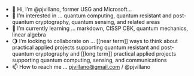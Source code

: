 - 👋 Hi, I’m @pjvillano, former USG and Microsoft...
- 👀 I’m interested in ... quantum computing, quantum resistant and post-quantum cryptography, quantum sensing, and related areas
- 🌱 I’m currently learning ... markdown, CISSP CBK, quantum mechanics, linear algebra
- 🌖 I’m looking to collaborate on ... [[near term]] ways to think about practical applied projects supporting quantum resistant and post-quantum cryptography and [[long term]] practical applied projects supporting quantum computing, sensing, and communications
- 📫 How to reach me ... pjvillano@gmail.com / @pjvillano 

<!---
pjvillano/pjvillano is a ✨ special ✨ repository because its `README.md` (this file) appears on your GitHub profile.
You can click the Preview link to take a look at your changes.
--->
